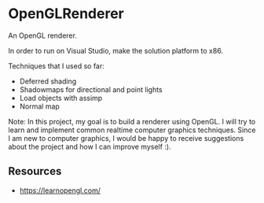 # OpenGLRenderer
An OpenGL renderer.

In order to run on Visual Studio, make the solution platform to x86.

Techniques that I used so far:
- Deferred shading
- Shadowmaps for directional and point lights
- Load objects with assimp
- Normal map

Note:
In this project, my goal is to build a renderer using OpenGL. I will try to learn and implement common realtime computer graphics techniques.
Since I am new to computer graphics, I would be happy to receive suggestions about the project and how I can improve myself :).

## Resources
- https://learnopengl.com/
